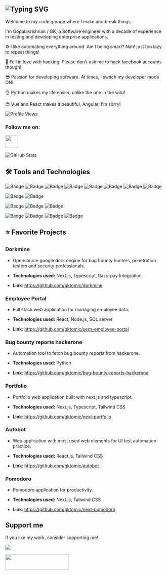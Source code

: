 
## ![Typing SVG](https://readme-typing-svg.demolab.com?font=Roboto&weight=500&size=30&duration=2000&pause=1000&color=F85C4D&center=false&vCenter=true&random=true&width=500&height=50&lines=Developer+%F0%9F%92%BB+;Automation+Tester+%F0%9F%94%8E+;Bug+Bounty+Hunter+%F0%9F%90%9E+;Open+Source+Enthusiast+%F0%9F%98%89+)

Welcome to my code garage where I make and break things.

I'm Gopalakrishnan / GK, a Software engineer with a decade of experience in testing and developing enterprise
applications.

⚙️ I like automating everything around. Am I being smart? Nah! just too lazy to repeat things!

🥰 Fell in love with hacking. Please don't ask me to hack facebook accounts though!

😎 Passion for developing software. At times, I switch my developer mode ON!

👌 Python makes my life easier, unlike the one in the wild!

😍 Vue and React makes it beautiful, Angular, I'm sorry!

![Profile Views](https://komarev.com/ghpvc/?username=gktomic&style=for-the-badge&color=red)

### Follow me on:

<p align="left">
<a href="https://linkedin.com/in/gopalakrishnanpv" target="blank">
<img src="https://cdn.jsdelivr.net/gh/devicons/devicon/icons/linkedin/linkedin-original.svg" width="40" height="40"/>
</a>

![GitHub Stats](https://github-readme-stats.vercel.app/api?username=gktomic&show_icons=true&theme=aura_dark)


## 🛠️ Tools and Technologies
![Badge](https://img.shields.io/badge/Web-HTML5-red)
![Badge](https://img.shields.io/badge/Web-CSS3-blue)
![Badge](https://img.shields.io/badge/Web-JavaScript-yellow)
![Badge](https://img.shields.io/badge/Web-Bootstrap-purple)
![Badge](https://img.shields.io/badge/Web-Shadcn-black)
![Badge](https://img.shields.io/badge/Web-Angular-red)
![Badge](https://img.shields.io/badge/Web-React%20JS-skyblue)
![Badge](https://img.shields.io/badge/Web-Vue%203-green)

![Badge](https://img.shields.io/badge/Automation-Selenium-green)
![Badge](https://img.shields.io/badge/Automation-Cypress-yellow)

![Badge](https://img.shields.io/badge/Programming-Python-blue)
![Badge](https://img.shields.io/badge/Programming-CSharp-green)
![Badge](https://img.shields.io/badge/Programming-Java-blue)

![Badge](https://img.shields.io/badge/Devops-GitHub-darkgray)
![Badge](https://img.shields.io/badge/Devops-Jenkins-red)
![Badge](https://img.shields.io/badge/Devops-Docker-skyblue)
![Badge](https://img.shields.io/badge/Devops-Kubernetes-blue)

## ⭐ Favorite Projects

### Dorkmine

- Opensource google dork engine for bug bounty hunters, penetration testers and security professionals.

- **Technologies used:** Next.js, Typescript, Razorpay Integration.

- **Link**: https://github.com/gktomic/dorkmine

### Employee Portal

- Full stack web application for managing employee data.

- **Technologies used:** React, Node.js, SQL server

- **Link**: https://github.com/gktomic/sern-employee-portal

### Bug bounty reports hackerone

- Automation tool to fetch bug bounty reports from hackerone.

- **Technologies used:** Python

- **Link**: https://github.com/gktomic/bug-bounty-reports-hackerone

### Portfolio

- Portfolio web application built with next.js and typescript.

- **Technologies used:** Next.js, Typescript, Tailwind CSS

- **Link**: https://github.com/gktomic/next-portfolio

### Autobot

- Web application with most used web elements for UI test automation practice.

- **Technologies used:** React.js, Tailwind CSS

- **Link**: https://github.com/gktomic/autobot

### Pomodoro

- Pomodoro application for productivity.

- **Technologies used:** Next.js, Tailwind CSS

- **Link**: https://github.com/gktomic/next-pomodoro


## Support me
If you like my work, consider supporting me!

<a href="https://www.buymeacoffee.com/gktomic" target="_blank" rel="noopener noreferrer"><img src="https://img.buymeacoffee.com/button-api/?text=Buy me a coffee&emoji=☕&slug=gktomic&button_colour=FFDD00&font_colour=000000&font_family=Poppins&outline_colour=000000&coffee_colour=ffffff" /></a>

<a href="https://razorpay.me/@gktomic" target="_blank" rel="noopener noreferrer"><img src="https://github.com/user-attachments/assets/6f7dd69c-c009-47a9-832d-d9fd753052fa" width="200px" height="50px"/></a>

